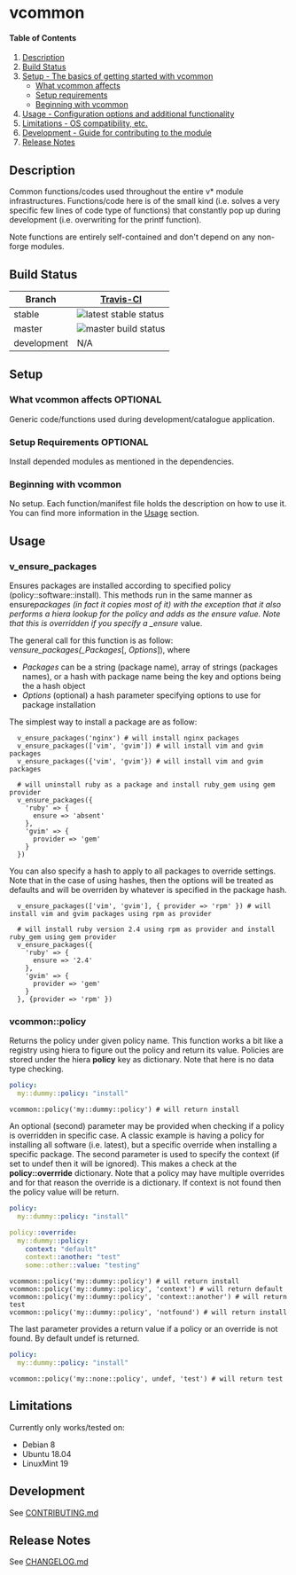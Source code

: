 # vcommon

#### Table of Contents

1. [Description](#description)
2. [Build Status](#build-status)
3. [Setup - The basics of getting started with vcommon](#setup)
   - [What vcommon affects](#what-vcommon-affects)
   - [Setup requirements](#setup-requirements)
   - [Beginning with vcommon](#beginning-with-vcommon)
4. [Usage - Configuration options and additional functionality](#usage)
5. [Limitations - OS compatibility, etc.](#limitations)
6. [Development - Guide for contributing to the module](#development)
7. [Release Notes](#release-notes)

## Description

Common functions/codes used throughout the entire v\* module infrastructures. Functions/code here is of the small kind (i.e. solves a very specific few lines of code type of functions) that constantly pop up during development (i.e. overwriting for the printf function).

Note functions are entirely self-contained and don't depend on any non-forge modules.

## Build Status

| Branch      | [Travis-CI](https://travis-ci.org/valsr/puppet-vcommon/branches)                      |
| ----------- | ------------------------------------------------------------------------------------- |
| stable      | ![latest stable status](https://travis-ci.org/valsr/puppet-vcommon.svg?branch=stable) |
| master      | ![master build status](https://travis-ci.org/valsr/puppet-vcommon.svg?branch=master)  |
| development | N/A                                                                                   |

## Setup

### What vcommon affects **OPTIONAL**

Generic code/functions used during development/catalogue application.

### Setup Requirements **OPTIONAL**

Install depended modules as mentioned in the dependencies.

### Beginning with vcommon

No setup. Each function/manifest file holds the description on how to use it. You can find more information in the [Usage](#usage) section.

## Usage

### v_ensure_packages

Ensures packages are installed according to specified policy (policy::software::install). This methods run in the same manner as ensure*packages (in fact it copies most of it) with the exception that it also performs a hiera lookup for the policy and adds as the ensure value. Note that this is overridden if you specify a \_ensure* value.

The general call for this function is as follow: v*ensure_packages(\_Packages*[, *Options*]), where

- _Packages_ can be a string (package name), array of strings (packages names), or a hash with package name being the key and options being the a hash object
- _Options_ (optional) a hash parameter specifying options to use for package installation

The simplest way to install a package are as follow:

```puppet
  v_ensure_packages('nginx') # will install nginx packages
  v_ensure_packages(['vim', 'gvim']) # will install vim and gvim packages
  v_ensure_packages({'vim', 'gvim'}) # will install vim and gvim packages

  # will uninstall ruby as a package and install ruby_gem using gem provider
  v_ensure_packages({
    'ruby' => {
      ensure => 'absent'
    },
    'gvim' => {
      provider => 'gem'
    }
  })
```

You can also specify a hash to apply to all packages to override settings. Note that in the case of using hashes, then the options will be treated as defaults and will be overriden by whatever is specified in the package hash.

```puppet
  v_ensure_packages(['vim', 'gvim'], { provider => 'rpm' }) # will install vim and gvim packages using rpm as provider

  # will install ruby version 2.4 using rpm as provider and install ruby_gem using gem provider
  v_ensure_packages({
    'ruby' => {
      ensure => '2.4'
    },
    'gvim' => {
      provider => 'gem'
    }
  }, {provider => 'rpm' })
```

### vcommon::policy

Returns the policy under given policy name. This function works a bit like a registry using hiera to figure out the
policy and return its value. Policies are stored under the hiera **policy** key as dictionary. Note that here is no
data type checking.

```yaml
policy:
  my::dummy::policy: "install"
```

```puppet
vcommon::policy('my::dummy::policy') # will return install
```

An optional (second) parameter may be provided when checking if a policy is overridden in specific case. A classic
example is having a policy for installing all software (i.e. latest), but a specific override when installing a specific
package. The second parameter is used to specify the context (if set to undef then it will be ignored). This makes a
check at the **policy::overrride** dictionary. Note that a policy may have multiple overrides and for that reason the
override is a dictionary. If context is not found then the policy value will be return.

```yaml
policy:
  my::dummy::policy: "install"

policy::override:
  my::dummy::policy:
    context: "default"
    context::another: "test"
    some::other::value: "testing"
```

```puppet
vcommon::policy('my::dummy::policy') # will return install
vcommon::policy('my::dummy::policy', 'context') # will return default
vcommon::policy('my::dummy::policy', 'context::another') # will return test
vcommon::policy('my::dummy::policy', 'notfound') # will return install
```

The last parameter provides a return value if a policy or an override is not found. By default undef is returned.

```yaml
policy:
  my::dummy::policy: "install"
```

```puppet
vcommon::policy('my::none::policy', undef, 'test') # will return test
```

## Limitations

Currently only works/tested on:

- Debian 8
- Ubuntu 18.04
- LinuxMint 19

## Development

See [CONTRIBUTING.md](CONTRIBUTING.md)

## Release Notes

See [CHANGELOG.md](CHANGELOG.md)
